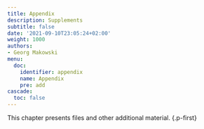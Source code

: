 ```yaml
---
title: Appendix
description: Supplements
subtitle: false
date: '2021-09-10T23:05:24+02:00'
weight: 1000
authors:
- Georg Makowski
menu:
  doc:
    identifier: appendix
    name: Appendix
    pre: add
cascade:
  toc: false
---
```


This chapter presents files and other additional material.
{.p-first} <!-- more -->
